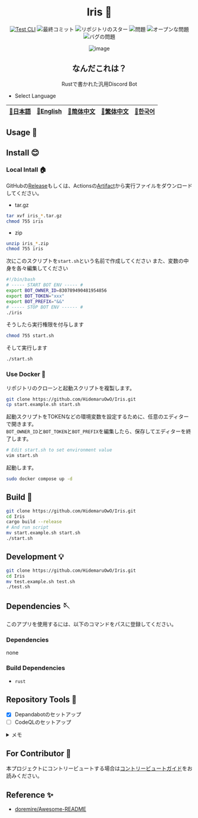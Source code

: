 <div align="center">

# Iris 💫

<!-- s;HidemaruOwO/Iris;User/Repository;g -->

[![Test CLI](https://github.com/HidemaruOwO/Iris/actions/workflows/test.yml/badge.svg)](https://github.com/HidemaruOwO/Iris/actions/workflows/test.yml)
![最終コミット](https://img.shields.io/github/last-commit/HidemaruOwO/Iris?style=flat-square)
![リポジトリのスター](https://img.shields.io/github/stars/HidemaruOwO/Iris?style=flat-square)
![問題](https://img.shields.io/github/issues/HidemaruOwO/Iris?style=flat-square)
![オープンな問題](https://img.shields.io/github/issues-raw/HidemaruOwO/Iris?style=flat-square)
![バグの問題](https://img.shields.io/github/issues/HidemaruOwO/Iris/bug?style=flat-square)

![image](https://user-images.githubusercontent.com/82384920/269208322-7155e5c7-fc40-40fb-9b1f-1f11d5d78ddd.png)

## なんだこれは？

Rustで書かれた汎用Discord Bot

</div>

- Select Language

<table>
  <thead>
    <tr>
      <th style="text-align:center"><a href="README.md">🎌日本語</a></th>
      <th style="text-align:center"><a href="README.en.md">🤡English</a></th>
      <th style="text-align:center"><a href="README.zh-CN.md">🐉简体中文</a></th>
      <th style="text-align:center"><a href="README.zh-TW.md">🍜繁体中文</a></th>
      <th style="text-align:center"><a href="README.ko.md">🌸한국어</a></th>
    </tr>
  </thead>
</table>

## Usage 💨

## Install 😊

### Local Intall 🏠

GitHubの[Release](https://github.com/HidemaruOwO/Iris/releases)もしくは、Actionsの[Artifact](https://github.com/HidemaruOwO/Iris/actions/workflows/build.yml)から実行ファイルをダウンロードしてください。

- tar.gz

```bash
tar xvf iris_*.tar.gz
chmod 755 iris
```

- zip

```bash
unzip iris_*.zip
chmod 755 iris
```

次にこのスクリプトを`start.sh`という名前で作成してください
また、変数の中身を各々編集してください

```bash
#!/bin/bash
# ----- START BOT ENV ----- #
export BOT_OWNER_ID=830789490481954856
export BOT_TOKEN="xxx"
export BOT_PREFIX="&&"
# ----- STOP BOT ENV ------ #
./iris
```

そうしたら実行権限を付与します

```bash
chmod 755 start.sh
```

そして実行します

```bash
./start.sh
```

### Use Docker 🐋

リポジトリのクローンと起動スクリプトを複製します。

```bash
git clone https://github.com/HidemaruOwO/Iris.git
cp start.example.sh start.sh
```

起動スクリプトをTOKENなどの環境変数を設定するために、任意のエディターで開きます。  
`BOT_OWNER_ID`と`BOT_TOKEN`と`BOT_PREFIX`を編集したら、保存してエディターを終了します。

```bash
# Edit start.sh to set environment value
vim start.sh
```

起動します。

```bash
sudo docker compose up -d
```

## Build 🔨

```bash
git clone https://github.com/HidemaruOwO/Iris.git
cd Iris
cargo build --release
# And run script
mv start.example.sh start.sh
./start.sh
```

## Development 💡

```bash
git clone https://github.com/HidemaruOwO/Iris.git
cd Iris
mv test.example.sh test.sh
./test.sh
```

## Dependencies 🪡

このアプリを使用するには、以下のコマンドをパスに登録してください。

### Dependencies

none

### Build Dependencies

- `rust`

## Repository Tools 🔧

- [x] Depandabotのセットアップ
- [ ] CodeQLのセットアップ

<details>
<summary>メモ</summary>

- Depandabotのセットアップ
  - `.github/dependabot.yml`の`package-ecosystem`に値を設定 (例: npm,yarn,pip)
- CodeQLのセットアップ
  - https://dev.classmethod.jp/articles/github-code-scanning/
  - [対応言語](https://codeql.github.com/docs/codeql-overview/supported-languages-and-frameworks/)

</details>

## For Contributor 🤝

本プロジェクトにコントリービュートする場合は[コントリービュートガイド](docs/README.md)をお読みください。

## Reference ✨

- [doremire/Awesome-README](https://github.com/doremire/Awesome-README)
